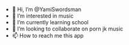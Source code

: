 - 👋 Hi, I’m @YamiSwordsman
- 👀 I’m interested in music
- 🌱 I’m currently learning school
- 💞️ I’m looking to collaborate on porn jk music
- 📫 How to reach me this app

<!---
YamiSwordsman/YamiSwordsman is a ✨ special ✨ repository because its `README.md` (this file) appears on your GitHub profile.
You can click the Preview link to take a look at your changes.
--->
